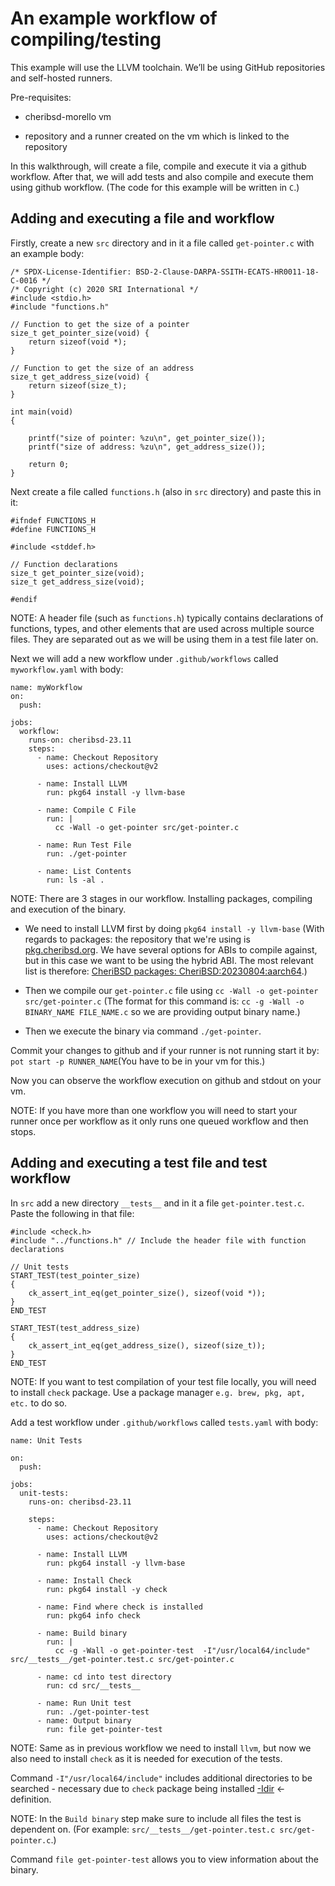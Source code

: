 # An example workflow of compiling/testing

This example will use the LLVM toolchain. We’ll be using GitHub repositories and self-hosted runners.

Pre-requisites:

- cheribsd-morello vm

- repository and a runner created on the vm which is linked to the repository

In this walkthrough, will create a file, compile and execute it via a github workflow. After that, we will add tests and also compile and execute them using github workflow. (The code for this example will be written in `C`.)

## Adding and executing a file and workflow

Firstly, create a new `src` directory and in it a file called `get-pointer.c` with an example body:

```
/* SPDX-License-Identifier: BSD-2-Clause-DARPA-SSITH-ECATS-HR0011-18-C-0016 */
/* Copyright (c) 2020 SRI International */
#include <stdio.h>
#include "functions.h"

// Function to get the size of a pointer
size_t get_pointer_size(void) {
    return sizeof(void *);
}

// Function to get the size of an address
size_t get_address_size(void) {
    return sizeof(size_t);
}

int main(void)
{

    printf("size of pointer: %zu\n", get_pointer_size());
    printf("size of address: %zu\n", get_address_size());

    return 0;
}
```

Next create a file called `functions.h` (also in `src` directory) and paste this in it:

```
#ifndef FUNCTIONS_H
#define FUNCTIONS_H

#include <stddef.h>

// Function declarations
size_t get_pointer_size(void);
size_t get_address_size(void);

#endif

```

NOTE: A header file (such as `functions.h`) typically contains declarations of functions, types, and other elements that are used across multiple source files. They are separated out as we will be using them in a test file later on.

Next we will add a new workflow under `.github/workflows` called `myworkflow.yaml` with body:

```
name: myWorkflow
on:
  push:

jobs:
  workflow:
    runs-on: cheribsd-23.11
    steps:
      - name: Checkout Repository
        uses: actions/checkout@v2

      - name: Install LLVM
        run: pkg64 install -y llvm-base

      - name: Compile C File
        run: |
          cc -Wall -o get-pointer src/get-pointer.c

      - name: Run Test File
        run: ./get-pointer

      - name: List Contents
        run: ls -al .
```

NOTE: There are 3 stages in our workflow. Installing packages, compiling and execution of the binary.

- We need to install LLVM first by doing `pkg64 install -y llvm-base` (With regards to packages: the repository that we're using is [pkg.cheribsd.org][pkg.cheribsd.org]. We have several options for ABIs to compile against, but in this case we want to be using the hybrid ABI. The most relevant list is therefore: [CheriBSD packages: CheriBSD:20230804:aarch64][CheriBSD packages: CheriBSD:20230804:aarch64].)

- Then we compile our `get-pointer.c` file using `cc -Wall -o get-pointer src/get-pointer.c` (The format for this command is: `cc -g -Wall -o BINARY_NAME FILE_NAME.c` so we are providing output binary name.)

- Then we execute the binary via command `./get-pointer`.

Commit your changes to github and if your runner is not running start it by: `pot start -p RUNNER_NAME`(You have to be in your vm for this.)

Now you can observe the workflow execution on github and stdout on your vm.

NOTE: If you have more than one workflow you will need to start your runner once per workflow as it only runs one queued workflow and then stops.

## Adding and executing a test file and test workflow

In `src` add a new directory `__tests__` and in it a file `get-pointer.test.c`. Paste the following in that file:

```
#include <check.h>
#include "../functions.h" // Include the header file with function declarations

// Unit tests
START_TEST(test_pointer_size)
{
    ck_assert_int_eq(get_pointer_size(), sizeof(void *));
}
END_TEST

START_TEST(test_address_size)
{
    ck_assert_int_eq(get_address_size(), sizeof(size_t));
}
END_TEST

```

NOTE: If you want to test compilation of your test file locally, you will need to install `check` package. Use a package manager `e.g. brew, pkg, apt, etc.` to do so.

Add a test workflow under `.github/workflows` called `tests.yaml` with body:

```
name: Unit Tests

on:
  push:

jobs:
  unit-tests:
    runs-on: cheribsd-23.11

    steps:
      - name: Checkout Repository
        uses: actions/checkout@v2

      - name: Install LLVM
        run: pkg64 install -y llvm-base

      - name: Install Check
        run: pkg64 install -y check

      - name: Find where check is installed
        run: pkg64 info check

      - name: Build binary
        run: |
          cc -g -Wall -o get-pointer-test  -I"/usr/local64/include"  src/__tests__/get-pointer.test.c src/get-pointer.c

      - name: cd into test directory
        run: cd src/__tests__

      - name: Run Unit test
        run: ./get-pointer-test
      - name: Output binary
        run: file get-pointer-test

```

NOTE: Same as in previous workflow we need to install `llvm`, but now we also need to install `check` as it is needed for execution of the tests.

Command `-I"/usr/local64/include"` includes additional directories to be searched - necessary due to `check` package being installed [-Idir][ldir] ← definition.

NOTE: In the `Build binary` step make sure to include all files the test is dependent on. (For example: `src/__tests__/get-pointer.test.c src/get-pointer.c`.)

Command `file get-pointer-test` allows you to view information about the binary.

<!-- Links -->

[ctsrd-cheri]: https://ctsrd-cheri.github.io/cheri-exercises/exercises/compile-and-run/index.html
[pkg.cheribsd.org]: https://pkg.cheribsd.org/
[CheriBSD packages: CheriBSD:20230804:aarch64]: https://pkg.cheribsd.org/CheriBSD:20230804:aarch64.html
[ldir]: https://docs.oracle.com/cd/E19957-01/806-3567/cc_options.html#:~:text=library%20file%20instead.-,%2DIdir,-Adds%20dir%20to
